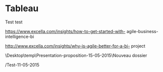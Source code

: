 # Tableau
Test
test







https://www.excella.com/insights/how-to-get-started-with- agile-business-intelligence-bi

http://www.excella.com/insights/why-is-agile-better-for-a-bi- project


\Desktop\temp\Presentation-proposition-15-05-2015\Nouveau dossier

/Test-11-05-2015